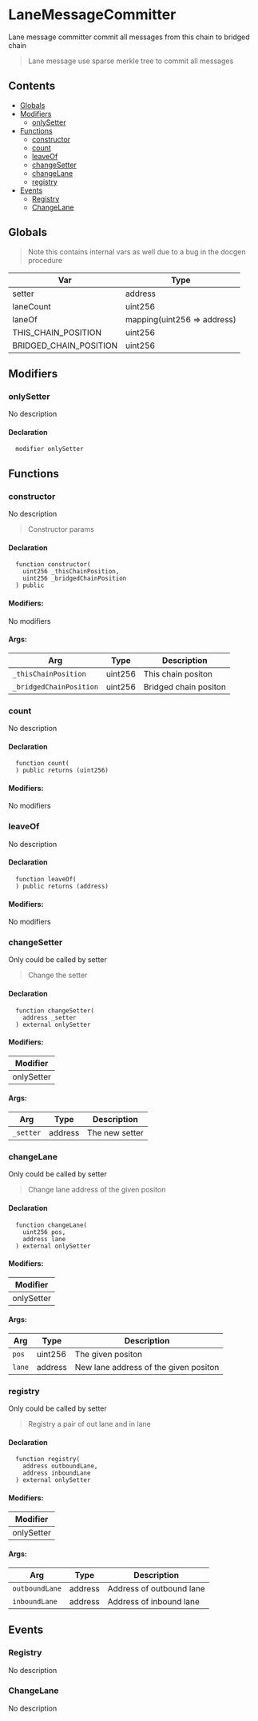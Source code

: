 # LaneMessageCommitter


Lane message committer commit all messages from this chain to bridged chain

> Lane message use sparse merkle tree to commit all messages

## Contents
<!-- START doctoc generated TOC please keep comment here to allow auto update -->
<!-- DON'T EDIT THIS SECTION, INSTEAD RE-RUN doctoc TO UPDATE -->

- [Globals](#globals)
- [Modifiers](#modifiers)
  - [onlySetter](#onlysetter)
- [Functions](#functions)
  - [constructor](#constructor)
  - [count](#count)
  - [leaveOf](#leaveof)
  - [changeSetter](#changesetter)
  - [changeLane](#changelane)
  - [registry](#registry)
- [Events](#events)
  - [Registry](#registry)
  - [ChangeLane](#changelane)

<!-- END doctoc generated TOC please keep comment here to allow auto update -->

## Globals

> Note this contains internal vars as well due to a bug in the docgen procedure

| Var | Type |
| --- | --- |
| setter | address |
| laneCount | uint256 |
| laneOf | mapping(uint256 => address) |
| THIS_CHAIN_POSITION | uint256 |
| BRIDGED_CHAIN_POSITION | uint256 |


## Modifiers

### onlySetter
No description


#### Declaration
```solidity
  modifier onlySetter
```



## Functions

### constructor
No description
> Constructor params


#### Declaration
```solidity
  function constructor(
    uint256 _thisChainPosition,
    uint256 _bridgedChainPosition
  ) public
```

#### Modifiers:
No modifiers

#### Args:
| Arg | Type | Description |
| --- | --- | --- |
|`_thisChainPosition` | uint256 | This chain positon
|`_bridgedChainPosition` | uint256 | Bridged chain positon

### count
No description


#### Declaration
```solidity
  function count(
  ) public returns (uint256)
```

#### Modifiers:
No modifiers



### leaveOf
No description


#### Declaration
```solidity
  function leaveOf(
  ) public returns (address)
```

#### Modifiers:
No modifiers



### changeSetter
Only could be called by setter

> Change the setter


#### Declaration
```solidity
  function changeSetter(
    address _setter
  ) external onlySetter
```

#### Modifiers:
| Modifier |
| --- |
| onlySetter |

#### Args:
| Arg | Type | Description |
| --- | --- | --- |
|`_setter` | address | The new setter

### changeLane
Only could be called by setter

> Change lane address of the given positon


#### Declaration
```solidity
  function changeLane(
    uint256 pos,
    address lane
  ) external onlySetter
```

#### Modifiers:
| Modifier |
| --- |
| onlySetter |

#### Args:
| Arg | Type | Description |
| --- | --- | --- |
|`pos` | uint256 | The given positon
|`lane` | address | New lane address of the given positon

### registry
Only could be called by setter

> Registry a pair of out lane and in lane


#### Declaration
```solidity
  function registry(
    address outboundLane,
    address inboundLane
  ) external onlySetter
```

#### Modifiers:
| Modifier |
| --- |
| onlySetter |

#### Args:
| Arg | Type | Description |
| --- | --- | --- |
|`outboundLane` | address | Address of outbound lane
|`inboundLane` | address | Address of inbound lane



## Events

### Registry
No description

  


### ChangeLane
No description

  



